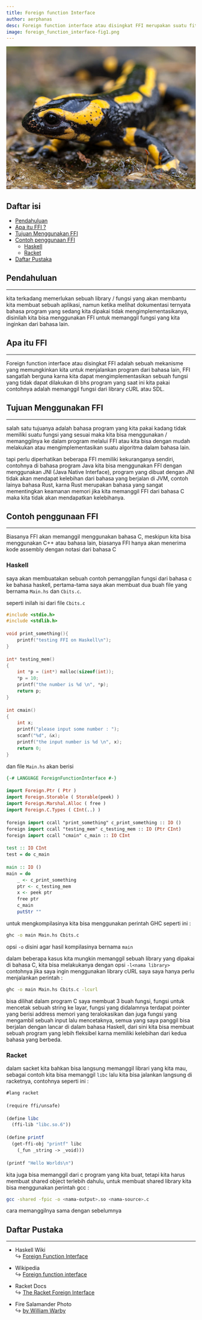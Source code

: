 ```yaml
---
title: Foreign function Interface
author: aerphanas
desc: Foreign function interface atau disingkat FFI merupakan suatu fitur yang memungkinkan kita memanggil sebuah fungsi yang berasal dari bahasa lain dan biasanya bahasa yang dipanggil adalah bahasa C.
image: foreign_function_interface-fig1.png
---
```


![Fire Salamander photo by William Warby](/images/foreign_function_interface-fig1.png "Fire Salamander photo by William Warby")

## Daftar isi

- [Pendahuluan](#pendahuluan)
- [Apa itu FFI ?](#apa-itu-ffi)
- [Tujuan Menggunakan FFI](#tujuan-menggunakan-ffi)
- [Contoh penggunaan FFI](#contoh-penggunaan-ffi)
  - [Haskell](#haskell)
  - [Racket](#racket)
- [Daftar Pustaka](#daftar-pustaka)

## Pendahuluan

---

kita terkadang memerlukan sebuah library / fungsi yang akan membantu kita membuat sebuah aplikasi, namun ketika melihat dokumentasi ternyata bahasa program yang sedang kita dipakai tidak mengimplementasikanya, disinilah kita bisa menggunakan FFI untuk memanggil fungsi yang kita inginkan dari bahasa lain.

## Apa itu FFI

---

Foreign function interface atau disingkat FFI adalah sebuah mekanisme yang memungkinkan kita untuk menjalankan program dari bahasa lain, FFI sangatlah berguna karna kita dapat mengimplementasikan sebuah fungsi yang tidak dapat dilakukan di bhs program yang saat ini kita pakai contohnya adalah memanggil fungsi dari library cURL atau SDL.

## Tujuan Menggunakan FFI

---

salah satu tujuanya adalah bahasa program yang kita pakai kadang tidak memiliki suatu fungsi yang sesuai maka kita bisa menggunakan / memanggilnya ke dalam program melalui FFI atau kita bisa dengan mudah melakukan atau mengimplementasikan suatu algoritma dalam bahasa lain.

tapi perlu diperhatikan beberapa FFI memiliki kekuranganya sendiri, contohnya di bahasa program Java kita bisa menggunakan FFI dengan menggunakan JNI (Java Native Interface), program yang dibuat dengan JNI tidak akan mendapat kelebihan dari bahasa yang berjalan di JVM, contoh lainya bahasa Rust, karna Rust merupakan bahasa yang sangat mementingkan keamanan memori jika kita memanggil FFI dari bahasa C maka kita tidak akan mendapatkan kelebihanya.

## Contoh penggunaan FFI

---

Biasanya FFI akan memanggil menggunakan bahasa C, meskipun kita bisa menggunakan C++ atau bahasa lain, biasanya FFI hanya akan menerima kode assembly dengan notasi dari bahasa C

### Haskell

saya akan membuatakan sebuah contoh pemanggilan fungsi dari bahasa c ke bahasa haskell, pertama-tama saya akan membuat dua buah file yang bernama ```Main.hs``` dan ```Cbits.c```.

seperti inilah isi dari file ```Cbits.c```

```c
#include <stdio.h>
#include <stdlib.h>

void print_something(){
    printf("testing FFI on Haskell\n");
}

int* testing_mem()
{
    int *p = (int*) malloc(sizeof(int));
    *p = 10;
    printf("the number is %d \n", *p);
    return p;
}

int cmain()
{
    int x;
    printf("please input some number : ");
    scanf("%d", &x);
    printf("the input number is %d \n", x);
    return 0;
}
```

dan file ```Main.hs``` akan berisi

```haskell
{-# LANGUAGE ForeignFunctionInterface #-}

import Foreign.Ptr ( Ptr )
import Foreign.Storable ( Storable(peek) )
import Foreign.Marshal.Alloc ( free )
import Foreign.C.Types ( CInt(..) )

foreign import ccall "print_something" c_print_something :: IO ()
foreign import ccall "testing_mem" c_testing_mem :: IO (Ptr CInt)
foreign import ccall "cmain" c_main :: IO CInt

test :: IO CInt
test = do c_main

main :: IO ()
main = do
    _ <- c_print_something
    ptr <- c_testing_mem
    x <- peek ptr
    free ptr
    c_main
    putStr ""
```

untuk mengkompilasinya kita bisa menggunakan perintah GHC seperti ini :

```sh
ghc -o main Main.hs Cbits.c
```

opsi ``-o`` disini agar hasil kompilasinya bernama ```main```

dalam beberapa kasus kita mungkin memanggil sebuah library yang dipakai di bahasa C, kita bisa melakukanya dengan opsi ```-l<nama library>``` contohnya jika saya ingin menggunakan library cURL saya saya hanya perlu menjalankan perintah :

```sh
ghc -o main Main.hs Cbits.c -lcurl
```

bisa dilihat dalam program C saya membuat 3 buah fungsi, fungsi untuk mencetak sebuah string ke layar, fungsi yang didalamnya terdapat pointer yang berisi address memori yang teralokasikan dan juga fungsi yang mengambil sebuah input lalu mencetaknya, semua yang saya panggil bisa berjalan dengan lancar di dalam bahasa Haskell, dari sini kita bisa membuat sebuah program yang lebih fleksibel karna memiliki kelebihan dari kedua bahasa yang berbeda.

### Racket

dalam sacket kita bahkan bisa langsung memanggil librari yang kita mau, sebagai contoh kita bisa memanggil ```libc``` lalu kita bisa jalankan langsung di racketnya, contohnya seperti ini :

```scheme
#lang racket

(require ffi/unsafe)

(define libc
  (ffi-lib "libc.so.6"))

(define printf
  (get-ffi-obj "printf" libc
    (_fun _string -> _void)))

(printf "Hello Worlds\n")
```

kita juga bisa memanggil dari c program yang kita buat, tetapi kita harus membuat shared object terlebih dahulu, untuk membuat shared library kita bisa menggunakan perintah gcc :

```sh
gcc -shared -fpic -o <nama-output>.so <nama-source>.c
```

cara memanggilnya sama dengan sebelumnya

## Daftar Pustaka

---

- Haskell Wiki  
↪ [Foreign Function Interface](https://wiki.haskell.org/Foreign_Function_Interface)  

- Wikipedia  
↪ [Foreign function interface](https://en.wikipedia.org/wiki/Foreign_function_interface)  

- Racket Docs  
↪ [The Racket Foreign Interface](https://docs.racket-lang.org/foreign/index.html)  

- Fire Salamander Photo  
↪ [by William Warby](https://www.flickr.com/photos/26782864@N00/7129150359)  

